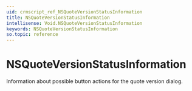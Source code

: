 ```yaml
---
uid: crmscript_ref_NSQuoteVersionStatusInformation
title: NSQuoteVersionStatusInformation
intellisense: Void.NSQuoteVersionStatusInformation
keywords: NSQuoteVersionStatusInformation
so.topic: reference
---
```


# NSQuoteVersionStatusInformation

Information about possible button actions for the quote version dialog.
